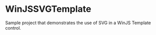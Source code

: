WinJSSVGTemplate
================

Sample project that demonstrates the use of SVG in a WinJS Template control.